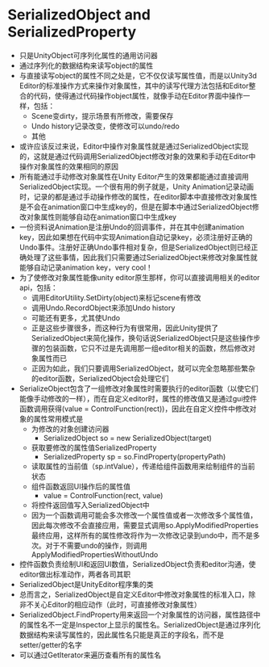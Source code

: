 # SerializedObject and SerializedProperty

- 只是UnityObject可序列化属性的通用访问器
- 通过序列化的数据结构来读写object的属性
- 与直接读写object的属性不同之处是，它不仅仅读写属性值，而是以Unity3d Editor的标准操作方式来操作对象属性，其中的读写代理方法包括和Editor整合的代码，使得通过代码操作object属性，就像手动在Editor界面中操作一样，包括：
  - Scene变dirty，提示场景有所修改，需要保存
  - Undo history记录改变，使修改可以undo/redo
  - 其他
- 或许应该反过来说，Editor中操作对象属性就是通过SerializedObject实现的，这就是通过代码调用SerializedObject修改对象的效果和手动在Editor中操作对象属性的效果相同的原因
- 所有能通过手动修改对象属性在Unity Editor产生的效果都能通过直接调用SerializedObject实现。一个很有用的例子就是，Unity Animation记录动画时，记录的都是通过手动操作修改的属性，在editor脚本中直接修改对象属性是不会在animation窗口中生成key的，但是在脚本中通过SerializedObject修改对象属性则能够自动在animation窗口中生成key
- 一份资料说Animation是注册Undo的回调事件，并在其中创建animation key，因此如果想在代码中实现Animation自动记录key，必须注册好正确的Undo事件。注册好正确Undo事件相对复杂，但是SerializedObject则已经正确处理了这些事情，因此我们只需要通过SerializedObject来修改对象属性就能够自动记录animation key，very cool！
- 为了使修改对象属性能像unity editor原生那样，你可以直接调用相关的editor api，包括：
  - 调用EditorUtility.SetDirty(object)来标记scene有修改
  - 调用Undo.RecordObject来添加Undo history
  - 可能还有更多，尤其使Undo
  - 正是这些步骤很多，而这种行为有很常用，因此Unity提供了SerializedObject来简化操作，换句话说SerializedObject只是这些操作步骤的包装函数，它只不过是先调用那一组editor相关的函数，然后修改对象属性而已
  - 正因为如此，我们只要调用SerializedObject，就可以完全忽略那些繁杂的editor函数，SerializedObject会处理它们
- SerializeObject包含了一组修改对象属性时需要执行的editor函数（以使它们能像手动修改的一样），而在自定义editor时，属性的修改值又是通过gui控件函数调用获得(value = ControlFunction(rect))，因此在自定义控件中修改对象的属性常用模式是
  - 为修改的对象创建访问器
    - SerializedObject so = new SerializedObject(target)
  - 获取要修改的属性值SerializedProperty
    - SerializedProperty sp = so.FindProperty(propertyPath)
  - 读取属性的当前值（sp.intValue），传递给组件函数用来绘制组件的当前状态
  - 组件函数返回UI操作后的属性值
    - value = ControlFunction(rect, value)
  - 将控件返回值写入SerializedObject中
  - 因为一个函数调用可能会多次修改一个属性值或者一次修改多个属性值，因此每次修改不会直接应用，需要显式调用so.ApplyModifiedProperties最终应用，这样所有的属性修改将作为一次修改记录到undo中，而不是多次。对于不需要undo的操作，则调用ApplyModifiedPropertiesWithoutUndo
- 控件函数负责绘制UI和返回UI数值，SerializedObject负责和editor沟通，使editor做出标准动作，两者各司其职
- SerializedObject是UnityEditor程序集的类
- 总而言之，SerializedObject是自定义Editor中修改对象属性的标准入口，除非不关心Editor的相应动作（此时，可直接修改对象属性）
- SerializedObject.FindProperty用来返回一个对象属性的访问器，属性路径中的属性名不一定是Inspector上显示的属性名。SerializedObject是通过序列化数据结构来读写属性的，因此属性名只能是真正的字段名，而不是setter/getter的名字
- 可以通过GetIterator来遍历查看所有的属性名
